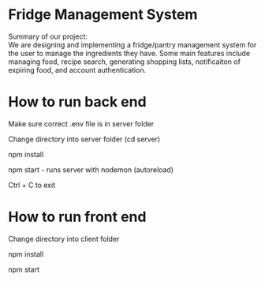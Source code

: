 # Fridge Management System
Summary of our project:\
We are designing and implementing a fridge/pantry management system for the user to manage the ingredients they have. Some main features include managing food, recipe search, generating shopping lists, notificaiton of expiring food, and account authentication. 

# How to run back end 
Make sure correct .env file is in server folder 

Change directory into server folder (cd server)

npm install

npm start - runs server with nodemon (autoreload)

Ctrl + C to exit

# How to run front end
Change directory into client folder

npm install

npm start